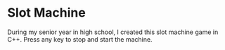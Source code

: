 # Slot Machine
During my senior year in high school, I created this slot machine game in C++. Press any key to stop and start the machine.
